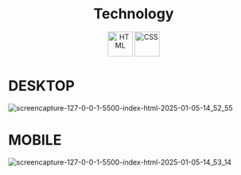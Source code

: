 

<h1 align="center">Technology</h1>
<div align="center">
  <img src="https://cdn.jsdelivr.net/gh/devicons/devicon/icons/html5/html5-original.svg" alt="HTML" width="50" height="50"/>
  <img src="https://cdn.jsdelivr.net/gh/devicons/devicon/icons/css3/css3-original.svg" alt="CSS" width="50" height="50"/>
</div>





# DESKTOP

![screencapture-127-0-0-1-5500-index-html-2025-01-05-14_52_55](https://github.com/user-attachments/assets/ac3979ad-109f-4fa2-9534-300b1f8ee7bf)

# MOBILE
![screencapture-127-0-0-1-5500-index-html-2025-01-05-14_53_14](https://github.com/user-attachments/assets/4502b489-638e-48d8-914b-ef969606309e)






